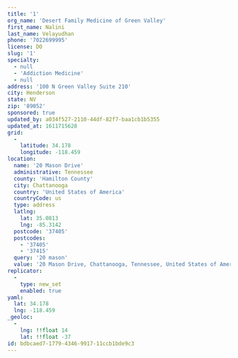 ```yaml
---
title: '1'
org_name: 'Desert Family Medicine of Green Valley'
first_name: Nalini
last_name: Velayudhan
phone: '7022699995'
license: DO
slug: '1'
specialty:
  - null
  - 'Addiction Medicine'
  - null
address: '100 N Green Valley Suite 210'
city: Henderson
state: NV
zip: '89052'
sponsored: true
updated_by: a034f527-2110-44df-82f7-baa1cb1b5355
updated_at: 1611715628
grid:
  -
    latitude: 34.178
    longitude: -118.459
location:
  name: '20 Mason Drive'
  administrative: Tennessee
  county: 'Hamilton County'
  city: Chattanooga
  country: 'United States of America'
  countryCode: us
  type: address
  latlng:
    lat: 35.0813
    lng: -85.3142
  postcode: '37405'
  postcodes:
    - '37405'
    - '37415'
  query: '20 mason'
  value: '20 Mason Drive, Chattanooga, Tennessee, United States of America'
replicator:
  -
    type: new_set
    enabled: true
yaml:
  lat: 34.178
  lng: -118.459
_geoloc:
  -
    lng: !!float 14
    lat: !!float -37
id: bdbcaed7-1779-4346-9917-11ccb1bde9c3
---
```

